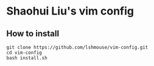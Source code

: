 Shaohui Liu's vim config
==============================

How to install
----------------------

```shell
git clone https://github.com/lshmouse/vim-config.git
cd vim-config
bash install.sh
```
